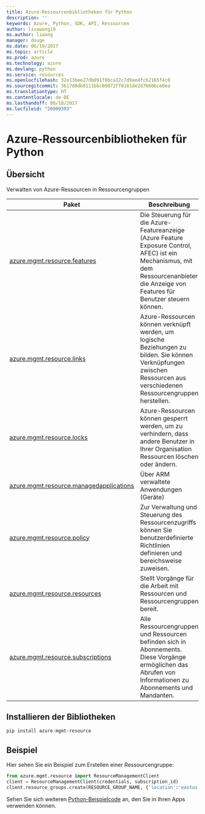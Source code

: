```yaml
---
title: Azure-Ressourcenbibliotheken für Python
description: ''
keywords: Azure, Python, SDK, API, Ressourcen
author: lisawong19
ms.author: liwong
manager: douge
ms.date: 06/19/2017
ms.topic: article
ms.prod: azure
ms.technology: azure
ms.devlang: python
ms.service: resources
ms.openlocfilehash: 32e13bee27db091f0bca12c7d9ae4fc62165f4c0
ms.sourcegitcommit: 3617d0db0111bbc00072ff8161de2d76606ce0ea
ms.translationtype: HT
ms.contentlocale: de-DE
ms.lasthandoff: 08/18/2017
ms.locfileid: "20909393"
---
```

# <a name="azure-resources-libraries-for-python"></a>Azure-Ressourcenbibliotheken für Python 

## <a name="overview"></a>Übersicht 
Verwalten von Azure-Ressourcen in Ressourcengruppen

| Paket  |  Beschreibung |
|---|---|
|[azure.mgmt.resource.features][1]|Die Steuerung für die Azure-Featureanzeige (Azure Feature Exposure Control, AFEC) ist ein Mechanismus, mit dem Ressourcenanbieter die Anzeige von Features für Benutzer steuern können.|
|[azure.mgmt.resource.links][2]|Azure-Ressourcen können verknüpft werden, um logische Beziehungen zu bilden. Sie können Verknüpfungen zwischen Ressourcen aus verschiedenen Ressourcengruppen herstellen.|
|[azure.mgmt.resource.locks][3]|Azure-Ressourcen können gesperrt werden, um zu verhindern, dass andere Benutzer in Ihrer Organisation Ressourcen löschen oder ändern.|
|[azure.mgmt.resource.managedapplications][4]|Über ARM verwaltete Anwendungen (Geräte)|
|[azure.mgmt.resource.policy][5]|Zur Verwaltung und Steuerung des Ressourcenzugriffs können Sie benutzerdefinierte Richtlinien definieren und bereichsweise zuweisen.|
|[azure.mgmt.resource.resources][6]| Stellt Vorgänge für die Arbeit mit Ressourcen und Ressourcengruppen bereit.|
|[azure.mgmt.resource.subscriptions][7]|Alle Ressourcengruppen und Ressourcen befinden sich in Abonnements. Diese Vorgänge ermöglichen das Abrufen von Informationen zu Abonnements und Mandanten.|

[1]: /python/api/azure.mgmt.resource.features
[2]: /python/api/azure.mgmt.resource.links
[3]: /python/api/azure.mgmt.resource.locks
[4]: /python/api/azure.mgmt.resource.managedapplications
[5]: /python/api/azure.mgmt.resource.policy
[6]: /python/api/azure.mgmt.resource.resources
[7]: /python/api/azure.mgmt.resource.subscriptions

## <a name="install-the-libraries"></a>Installieren der Bibliotheken 
```bash
pip install azure-mgmt-resource
```

## <a name="example"></a>Beispiel
Hier sehen Sie ein Beispiel zum Erstellen einer Ressourcengruppe: 

```python
from azure.mgmt.resource import ResourceManagementClient
client = ResourceManagementClient(credentials, subscription_id)
client.resource_groups.create(RESOURCE_GROUP_NAME, {'location':'eastus'})
```

Sehen Sie sich weiteren [Python-Beispielcode](https://azure.microsoft.com/resources/samples/?platform=python) an, den Sie in Ihren Apps verwenden können. 